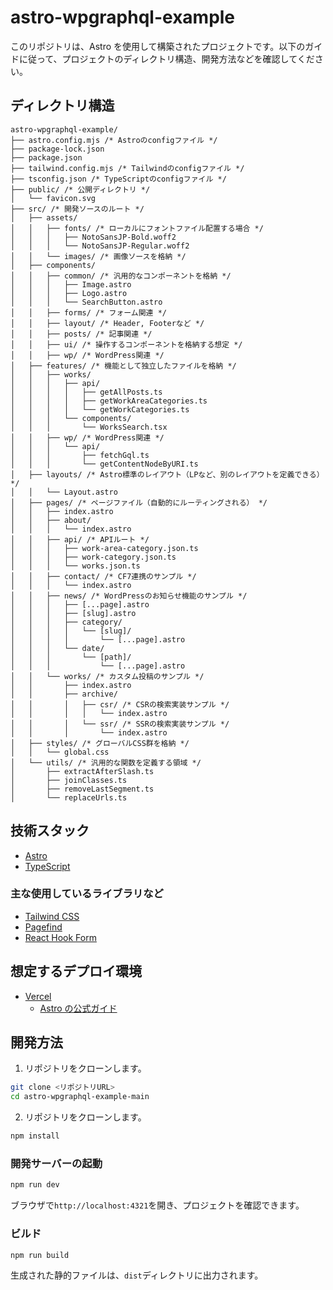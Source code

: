# astro-wpgraphql-example

このリポジトリは、Astro を使用して構築されたプロジェクトです。以下のガイドに従って、プロジェクトのディレクトリ構造、開発方法などを確認してください。

## ディレクトリ構造

```plaintext
astro-wpgraphql-example/
├── astro.config.mjs /* Astroのconfigファイル */
├── package-lock.json
├── package.json
├── tailwind.config.mjs /* Tailwindのconfigファイル */
├── tsconfig.json /* TypeScriptのconfigファイル */
├── public/ /* 公開ディレクトリ */
│   └── favicon.svg
├── src/ /* 開発ソースのルート */
│   ├── assets/
│   │   ├── fonts/ /* ローカルにフォントファイル配置する場合 */
│   │   │   ├── NotoSansJP-Bold.woff2
│   │   │   └── NotoSansJP-Regular.woff2
│   │   └── images/ /* 画像ソースを格納 */
│   ├── components/
│   │   ├── common/ /* 汎用的なコンポーネントを格納 */
│   │   │   ├── Image.astro
│   │   │   ├── Logo.astro
│   │   │   └── SearchButton.astro
│   │   ├── forms/ /* フォーム関連 */
│   │   ├── layout/ /* Header, Footerなど */
│   │   ├── posts/ /* 記事関連 */
│   │   ├── ui/ /* 操作するコンポーネントを格納する想定 */
│   │   ├── wp/ /* WordPress関連 */
│   ├── features/ /* 機能として独立したファイルを格納 */
│   │   ├── works/
│   │   │   ├── api/
│   │   │   │   ├── getAllPosts.ts
│   │   │   │   ├── getWorkAreaCategories.ts
│   │   │   │   └── getWorkCategories.ts
│   │   │   └── components/
│   │   │       └── WorksSearch.tsx
│   │   ├── wp/ /* WordPress関連 */
│   │   │   └── api/
│   │   │       ├── fetchGql.ts
│   │   │       └── getContentNodeByURI.ts
│   ├── layouts/ /* Astro標準のレイアウト（LPなど、別のレイアウトを定義できる） */
│   │   └── Layout.astro
│   ├── pages/ /* ページファイル（自動的にルーティングされる） */
│   │   ├── index.astro
│   │   ├── about/
│   │   │   └── index.astro
│   │   ├── api/ /* APIルート */
│   │   │   ├── work-area-category.json.ts
│   │   │   ├── work-category.json.ts
│   │   │   └── works.json.ts
│   │   ├── contact/ /* CF7連携のサンプル */
│   │   │   └── index.astro
│   │   ├── news/ /* WordPressのお知らせ機能のサンプル */
│   │   │   ├── [...page].astro
│   │   │   ├── [slug].astro
│   │   │   ├── category/
│   │   │   │   └── [slug]/
│   │   │   │       └── [...page].astro
│   │   │   └── date/
│   │   │       └── [path]/
│   │   │           └── [...page].astro
│   │   └── works/ /* カスタム投稿のサンプル */
│   │       ├── index.astro
│   │       ├── archive/
│   │       │   ├── csr/ /* CSRの検索実装サンプル */
│   │       │   │   └── index.astro
│   │       │   └── ssr/ /* SSRの検索実装サンプル */
│   │       │       └── index.astro
│   ├── styles/ /* グローバルCSS群を格納 */
│   │   └── global.css
│   └── utils/ /* 汎用的な関数を定義する領域 */
│       ├── extractAfterSlash.ts
│       ├── joinClasses.ts
│       ├── removeLastSegment.ts
│       └── replaceUrls.ts
```

## 技術スタック

- [Astro](https://astro.build/)
- [TypeScript](https://www.typescriptlang.org/)

### 主な使用しているライブラリなど

- [Tailwind CSS](https://tailwindcss.com/)
- [Pagefind](https://pagefind.app/)
- [React Hook Form](https://react-hook-form.com/)

## 想定するデプロイ環境

- [Vercel](https://vercel.com/docs)
  - [Astro の公式ガイド](https://docs.astro.build/ja/guides/deploy/vercel/)

## 開発方法

1. リポジトリをクローンします。

```bash
git clone <リポジトリURL>
cd astro-wpgraphql-example-main
```

2. リポジトリをクローンします。

```bash
npm install
```

### 開発サーバーの起動

```bash
npm run dev
```

ブラウザで`http://localhost:4321`を開き、プロジェクトを確認できます。

### ビルド

```bash
npm run build
```

生成された静的ファイルは、`dist`ディレクトリに出力されます。
